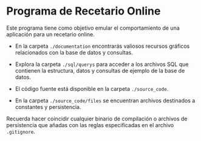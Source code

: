 # Programa de Recetario Online

Este programa tiene como objetivo emular el comportamiento de una aplicación para un recetario online.

- En la carpeta `./documentation` encontrarás valiosos recursos gráficos relacionados con la base de datos y consultas.

- Explora la carpeta `./sql/querys` para acceder a los archivos SQL que contienen la estructura, datos y consultas de ejemplo de la base de datos.

- El código fuente está disponible en la carpeta `./source_code`.

- En la carpeta `./source_code/files` se encuentran archivos destinados a constantes y persistencia.

Recuerda hacer coincidir cualquier binario de compilación o archivos de persistencia que añadas con las reglas especificadas en el archivo `.gitignore`.